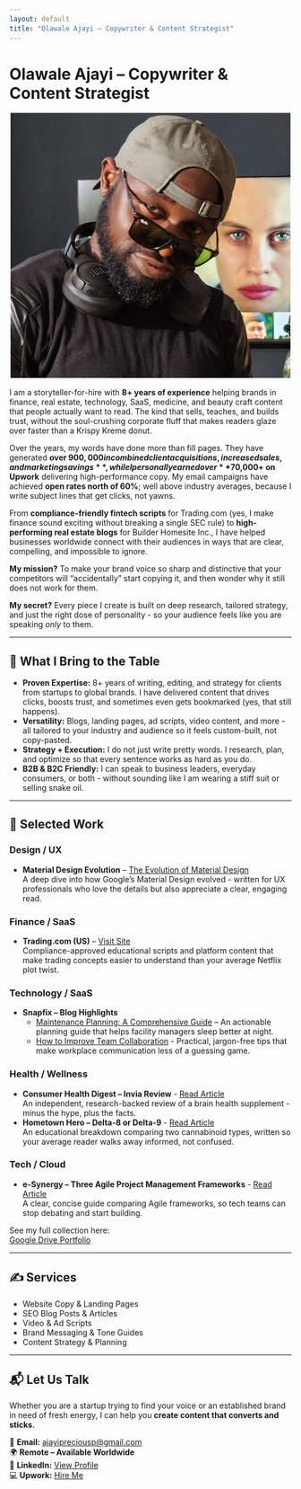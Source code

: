 ```yaml
---
layout: default
title: "Olawale Ajayi – Copywriter & Content Strategist"
---
```


# Olawale Ajayi – Copywriter & Content Strategist
<p align="center">
  <img src="/assets/Images/Javablack2.png" alt="Olawale Ajayi" width="500"/>
</p>

I am a storyteller-for-hire with **8+ years of experience** helping brands in finance, real estate, technology, SaaS, medicine, and beauty craft content that people actually want to read. The kind that sells, teaches, and builds trust, without the soul-crushing corporate fluff that makes readers glaze over faster than a Krispy Kreme donut.  

Over the years, my words have done more than fill pages. They have generated **over $900,000 in combined client acquisitions, increased sales, and marketing savings**, while I personally earned over **$70,000+ on Upwork** delivering high-performance copy. My email campaigns have achieved **open rates north of 60%**; well above industry averages, because I write subject lines that get clicks, not yawns.  

From **compliance-friendly fintech scripts** for Trading.com (yes, I make finance sound exciting without breaking a single SEC rule) to **high-performing real estate blogs** for Builder Homesite Inc., I have helped businesses worldwide connect with their audiences in ways that are clear, compelling, and impossible to ignore.  

**My mission?** To make your brand voice so sharp and distinctive that your competitors will “accidentally” start copying it, and then wonder why it still does not work for them.  

**My secret?** Every piece I create is built on deep research, tailored strategy, and just the right dose of personality - so your audience feels like you are speaking *only* to them.  

---

## 🚀 What I Bring to the Table

- **Proven Expertise:** 8+ years of writing, editing, and strategy for clients from startups to global brands. I have delivered content that drives clicks, boosts trust, and sometimes even gets bookmarked (yes, that still happens).  
- **Versatility:** Blogs, landing pages, ad scripts, video content, and more - all tailored to your industry and audience so it feels custom-built, not copy-pasted.  
- **Strategy + Execution:** I do not just write pretty words. I research, plan, and optimize so that every sentence works as hard as you do.  
- **B2B & B2C Friendly:** I can speak to business leaders, everyday consumers, or both - without sounding like I am wearing a stiff suit or selling snake oil.  

---

## 📂 Selected Work

### Design / UX
- **Material Design Evolution** – <a href="https://1brand.design/blog/the-evolution-of-material-design/" target="_blank">The Evolution of Material Design</a>  
  A deep dive into how Google’s Material Design evolved - written for UX professionals who love the details but also appreciate a clear, engaging read.  

### Finance / SaaS
- **Trading.com (US)** – <a href="https://www.trading.com/us/" target="_blank">Visit Site</a>  
  Compliance-approved educational scripts and platform content that make trading concepts easier to understand than your average Netflix plot twist.  

### Technology / SaaS
- **Snapfix – Blog Highlights**  
  - <a href="https://snapfix.com/news/maintenance-planning-a-comprehensive-guide" target="_blank">Maintenance Planning: A Comprehensive Guide</a> – An actionable planning guide that helps facility managers sleep better at night.  
  - <a href="https://snapfix.com/news/how-to-improve-team-collaboration" target="_blank">How to Improve Team Collaboration</a> - Practical, jargon-free tips that make workplace communication less of a guessing game.  

### Health / Wellness
- **Consumer Health Digest – Invia Review** - <a href="https://www.consumerhealthdigest.com/brain-enhancement-supplements/invia-review.html" target="_blank">Read Article</a>  
  An independent, research-backed review of a brain health supplement - minus the hype, plus the facts.  
- **Hometown Hero – Delta-8 or Delta-9** - <a href="https://hometownhero.com/learn/delta-8-or-delta-9-what-is-stronger/" target="_blank">Read Article</a>  
  An educational breakdown comparing two cannabinoid types, written so your average reader walks away informed, not confused.  

### Tech / Cloud
- **e-Synergy – Three Agile Project Management Frameworks** - <a href="https://esynergy.co.uk/blogs/three-agile-project-management-frameworks-you-should-consider/" target="_blank">Read Article</a>  
  A clear, concise guide comparing Agile frameworks, so tech teams can stop debating and start building.  

See my full collection here:  
<a href="https://drive.google.com/drive/folders/1QrFGUCjw7DxPsuMufFHRsB6tc9iz1Ao1?usp=drive_link" target="_blank">Google Drive Portfolio</a>

---

## ✍ Services

- Website Copy & Landing Pages  
- SEO Blog Posts & Articles  
- Video & Ad Scripts  
- Brand Messaging & Tone Guides  
- Content Strategy & Planning  

---

## 📬 Let Us Talk

Whether you are a startup trying to find your voice or an established brand in need of fresh energy, I can help you **create content that converts and sticks**.  

📩 **Email:** ajayipreciousp@gmail.com  
🌍 **Remote – Available Worldwide**  
💼 **LinkedIn:** <a href="https://www.linkedin.com/in/javablack" target="_blank">View Profile</a>  
💻 **Upwork:** <a href="https://www.upwork.com/freelancers/~0129abc77cff70a225?mp_source=share" target="_blank">Hire Me</a>
